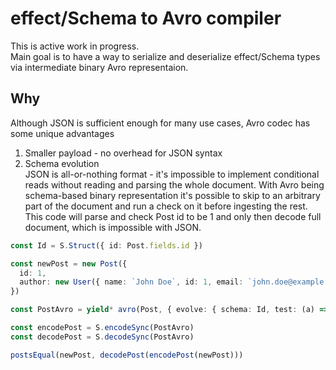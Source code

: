 # effect/Schema to Avro compiler

This is active work in progress.  
Main goal is to have a way to serialize and deserialize effect/Schema types via intermediate binary Avro representaion.

## Why

Although JSON is sufficient enough for many use cases, Avro codec has some unique advantages

1. Smaller payload - no overhead for JSON syntax
2. Schema evolution  
JSON is all-or-nothing format - it's impossible to implement conditional reads without reading and parsing the whole document.
With Avro being schema-based binary representation it's possible to skip to an arbitrary part of the document and run a check on it before ingesting the rest.  
This code will parse and check Post id to be 1 and only then decode full document, which is impossible with JSON.
```ts
const Id = S.Struct({ id: Post.fields.id })

const newPost = new Post({
  id: 1,
  author: new User({ name: `John Doe`, id: 1, email: `john.doe@example.com` }),
})

const PostAvro = yield* avro(Post, { evolve: { schema: Id, test: (a) => a.id === 1 } })

const encodePost = S.encodeSync(PostAvro)
const decodePost = S.decodeSync(PostAvro)

postsEqual(newPost, decodePost(encodePost(newPost)))
```
